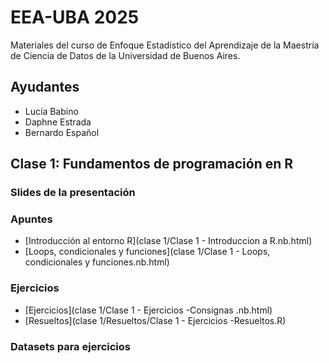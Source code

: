 # EEA-UBA 2025

Materiales del curso de Enfoque Estadístico del Aprendizaje de la Maestría de Ciencia de Datos de la Universidad de Buenos Aires.

## Ayudantes

- Lucía Babino
- Daphne Estrada
- Bernardo Español

## Clase 1: Fundamentos de programación en R

### Slides de la presentación

### Apuntes

- [Introducción al entorno R](clase 1/Clase 1 - Introduccion a R.nb.html)
- [Loops, condicionales y funciones](clase 1/Clase 1 - Loops, condicionales y funciones.nb.html)
  
### Ejercicios

- [Ejercicios](clase 1/Clase 1 - Ejercicios -Consignas .nb.html)
- [Resueltos](clase 1/Resueltos/Clase 1 - Ejercicios -Resueltos.R)

### Datasets para ejercicios



